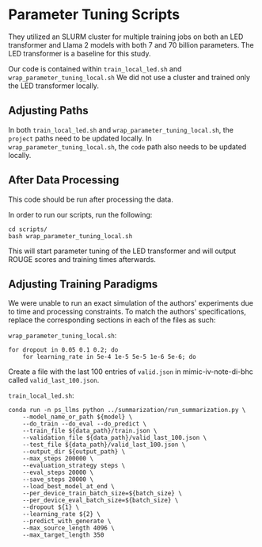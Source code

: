 # Parameter Tuning Scripts

They utilized an SLURM cluster for multiple training jobs on both an LED transformer and Llama 2 models with both 7 and 70 billion parameters. The LED transformer is a baseline for this study.

Our code is contained within `train_local_led.sh` and `wrap_parameter_tuning_local.sh`
We did not use a cluster and trained only the LED transformer locally.

## Adjusting Paths

In both `train_local_led.sh` and `wrap_parameter_tuning_local.sh`, the `project` paths need to be updated locally.
In `wrap_parameter_tuning_local.sh`, the `code` path also needs to be updated locally.

## After Data Processing

This code should be run after processing the data.

In order to run our scripts, run the following:

```
cd scripts/
bash wrap_parameter_tuning_local.sh
```

This will start parameter tuning of the LED transformer and will output ROUGE scores and training times afterwards.

## Adjusting Training Paradigms

We were unable to run an exact simulation of the authors' experiments due to time and processing constraints.
To match the authors' specifications, replace the corresponding sections in each of the files as such:

`wrap_parameter_tuning_local.sh`:

```
for dropout in 0.05 0.1 0.2; do 
    for learning_rate in 5e-4 1e-5 5e-5 1e-6 5e-6; do
```

Create a file with the last 100 entries of `valid.json` in mimic-iv-note-di-bhc called `valid_last_100.json`.

`train_local_led.sh`:

```
conda run -n ps_llms python ../summarization/run_summarization.py \
	--model_name_or_path ${model} \
	--do_train --do_eval --do_predict \
	--train_file ${data_path}/train.json \
	--validation_file ${data_path}/valid_last_100.json \
	--test_file ${data_path}/valid_last_100.json \
	--output_dir ${output_path} \
	--max_steps 200000 \
	--evaluation_strategy steps \
	--eval_steps 20000 \
	--save_steps 20000 \
	--load_best_model_at_end \
	--per_device_train_batch_size=${batch_size} \
	--per_device_eval_batch_size=${batch_size} \
	--dropout ${1} \
	--learning_rate ${2} \
	--predict_with_generate \
	--max_source_length 4096 \
	--max_target_length 350
```

